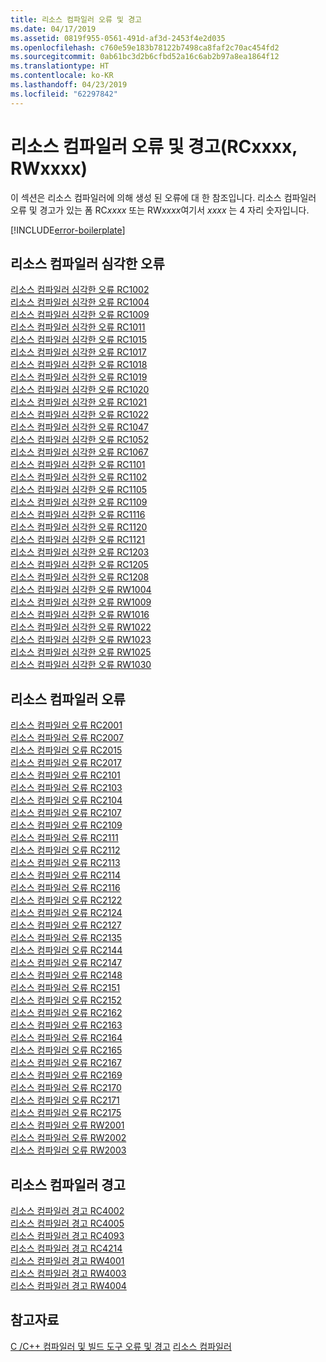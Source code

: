 ```yaml
---
title: 리소스 컴파일러 오류 및 경고
ms.date: 04/17/2019
ms.assetid: 0819f955-0561-491d-af3d-2453f4e2d035
ms.openlocfilehash: c760e59e183b78122b7498ca8faf2c70ac454fd2
ms.sourcegitcommit: 0ab61bc3d2b6cfbd52a16c6ab2b97a8ea1864f12
ms.translationtype: HT
ms.contentlocale: ko-KR
ms.lasthandoff: 04/23/2019
ms.locfileid: "62297842"
---
```

# <a name="resource-compiler-errors-and-warnings-rcxxxx-rwxxxx"></a>리소스 컴파일러 오류 및 경고(RCxxxx, RWxxxx)

이 섹션은 리소스 컴파일러에 의해 생성 된 오류에 대 한 참조입니다. 리소스 컴파일러 오류 및 경고가 있는 폼 RC*xxxx* 또는 RW*xxxx*여기서 *xxxx* 는 4 자리 숫자입니다.

[!INCLUDE[error-boilerplate](../../error-messages/includes/error-boilerplate.md)]

## <a name="resource-compiler-fatal-errors"></a>리소스 컴파일러 심각한 오류

[리소스 컴파일러 심각한 오류 RC1002](resource-compiler-fatal-error-rc1002.md) \
[리소스 컴파일러 심각한 오류 RC1004](resource-compiler-fatal-error-rc1004.md) \
[리소스 컴파일러 심각한 오류 RC1009](resource-compiler-fatal-error-rc1009.md) \
[리소스 컴파일러 심각한 오류 RC1011](resource-compiler-fatal-error-rc1011.md) \
[리소스 컴파일러 심각한 오류 RC1015](resource-compiler-fatal-error-rc1015.md) \
[리소스 컴파일러 심각한 오류 RC1017](resource-compiler-fatal-error-rc1017.md) \
[리소스 컴파일러 심각한 오류 RC1018](resource-compiler-fatal-error-rc1018.md) \
[리소스 컴파일러 심각한 오류 RC1019](resource-compiler-fatal-error-rc1019.md) \
[리소스 컴파일러 심각한 오류 RC1020](resource-compiler-fatal-error-rc1020.md) \
[리소스 컴파일러 심각한 오류 RC1021](resource-compiler-fatal-error-rc1021.md) \
[리소스 컴파일러 심각한 오류 RC1022](resource-compiler-fatal-error-rc1022.md) \
[리소스 컴파일러 심각한 오류 RC1047](resource-compiler-fatal-error-rc1047.md) \
[리소스 컴파일러 심각한 오류 RC1052](resource-compiler-fatal-error-rc1052.md) \
[리소스 컴파일러 심각한 오류 RC1067](resource-compiler-fatal-error-rc1067.md) \
[리소스 컴파일러 심각한 오류 RC1101](resource-compiler-fatal-error-rc1101.md) \
[리소스 컴파일러 심각한 오류 RC1102](resource-compiler-fatal-error-rc1102.md) \
[리소스 컴파일러 심각한 오류 RC1105](resource-compiler-fatal-error-rc1105.md) \
[리소스 컴파일러 심각한 오류 RC1109](resource-compiler-fatal-error-rc1109.md) \
[리소스 컴파일러 심각한 오류 RC1116](resource-compiler-fatal-error-rc1116.md) \
[리소스 컴파일러 심각한 오류 RC1120](resource-compiler-fatal-error-rc1120.md) \
[리소스 컴파일러 심각한 오류 RC1121](resource-compiler-fatal-error-rc1121.md) \
[리소스 컴파일러 심각한 오류 RC1203](resource-compiler-fatal-error-rc1203.md) \
[리소스 컴파일러 심각한 오류 RC1205](resource-compiler-fatal-error-rc1205.md) \
[리소스 컴파일러 심각한 오류 RC1208](resource-compiler-fatal-error-rc1208.md) \
[리소스 컴파일러 심각한 오류 RW1004](resource-compiler-fatal-error-rw1004.md) \
[리소스 컴파일러 심각한 오류 RW1009](resource-compiler-fatal-error-rw1009.md) \
[리소스 컴파일러 심각한 오류 RW1016](resource-compiler-fatal-error-rw1016.md) \
[리소스 컴파일러 심각한 오류 RW1022](resource-compiler-fatal-error-rw1022.md) \
[리소스 컴파일러 심각한 오류 RW1023](resource-compiler-fatal-error-rw1023.md) \
[리소스 컴파일러 심각한 오류 RW1025](resource-compiler-fatal-error-rw1025.md) \
[리소스 컴파일러 심각한 오류 RW1030](resource-compiler-fatal-error-rw1030.md)

## <a name="resource-compiler-errors"></a>리소스 컴파일러 오류

[리소스 컴파일러 오류 RC2001](resource-compiler-error-rc2001.md) \
[리소스 컴파일러 오류 RC2007](resource-compiler-error-rc2007.md) \
[리소스 컴파일러 오류 RC2015](resource-compiler-error-rc2015.md) \
[리소스 컴파일러 오류 RC2017](resource-compiler-error-rc2017.md) \
[리소스 컴파일러 오류 RC2101](resource-compiler-error-rc2101.md) \
[리소스 컴파일러 오류 RC2103](resource-compiler-error-rc2103.md) \
[리소스 컴파일러 오류 RC2104](resource-compiler-error-rc2104.md) \
[리소스 컴파일러 오류 RC2107](resource-compiler-error-rc2107.md) \
[리소스 컴파일러 오류 RC2109](resource-compiler-error-rc2109.md) \
[리소스 컴파일러 오류 RC2111](resource-compiler-error-rc2111.md) \
[리소스 컴파일러 오류 RC2112](resource-compiler-error-rc2112.md) \
[리소스 컴파일러 오류 RC2113](resource-compiler-error-rc2113.md) \
[리소스 컴파일러 오류 RC2114](resource-compiler-error-rc2114.md) \
[리소스 컴파일러 오류 RC2116](resource-compiler-error-rc2116.md) \
[리소스 컴파일러 오류 RC2122](resource-compiler-error-rc2122.md) \
[리소스 컴파일러 오류 RC2124](resource-compiler-error-rc2124.md) \
[리소스 컴파일러 오류 RC2127](resource-compiler-error-rc2127.md) \
[리소스 컴파일러 오류 RC2135](resource-compiler-error-rc2135.md) \
[리소스 컴파일러 오류 RC2144](resource-compiler-error-rc2144.md) \
[리소스 컴파일러 오류 RC2147](resource-compiler-error-rc2147.md) \
[리소스 컴파일러 오류 RC2148](resource-compiler-error-rc2148.md) \
[리소스 컴파일러 오류 RC2151](resource-compiler-error-rc2151.md) \
[리소스 컴파일러 오류 RC2152](resource-compiler-error-rc2152.md) \
[리소스 컴파일러 오류 RC2162](resource-compiler-error-rc2162.md) \
[리소스 컴파일러 오류 RC2163](resource-compiler-error-rc2163.md) \
[리소스 컴파일러 오류 RC2164](resource-compiler-error-rc2164.md) \
[리소스 컴파일러 오류 RC2165](resource-compiler-error-rc2165.md) \
[리소스 컴파일러 오류 RC2167](resource-compiler-error-rc2167.md) \
[리소스 컴파일러 오류 RC2169](resource-compiler-error-rc2169.md) \
[리소스 컴파일러 오류 RC2170](resource-compiler-error-rc2170.md) \
[리소스 컴파일러 오류 RC2171](resource-compiler-error-rc2171.md) \
[리소스 컴파일러 오류 RC2175](resource-compiler-error-rc2175.md) \
[리소스 컴파일러 오류 RW2001](resource-compiler-error-rw2001.md) \
[리소스 컴파일러 오류 RW2002](resource-compiler-error-rw2002.md) \
[리소스 컴파일러 오류 RW2003](resource-compiler-error-rw2003.md)

## <a name="resource-compiler-warnings"></a>리소스 컴파일러 경고

[리소스 컴파일러 경고 RC4002](resource-compiler-warning-rc4002.md) \
[리소스 컴파일러 경고 RC4005](resource-compiler-warning-rc4005.md) \
[리소스 컴파일러 경고 RC4093](resource-compiler-warning-rc4093.md) \
[리소스 컴파일러 경고 RC4214](resource-compiler-warning-rc4214.md) \
[리소스 컴파일러 경고 RW4001](resource-compiler-warning-rw4001.md) \
[리소스 컴파일러 경고 RW4003](resource-compiler-warning-rw4003.md) \
[리소스 컴파일러 경고 RW4004](resource-compiler-warning-rw4004.md)

## <a name="see-also"></a>참고자료

[C /C++ 컴파일러 및 빌드 도구 오류 및 경고](../compiler-errors-1/c-cpp-build-errors.md)
[리소스 컴파일러](/windows/desktop/menurc/resource-compiler)
